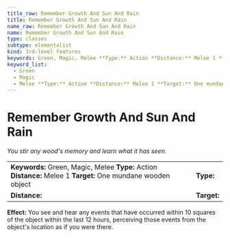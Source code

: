 ```yaml
---
title_raw: Remember Growth And Sun And Rain
title: Remember Growth And Sun And Rain
name_raw: Remember Growth And Sun And Rain
name: Remember Growth And Sun And Rain
type: classes
subtype: elementalist
kind: 3rd-level features
keywords: Green, Magic, Melee **Type:** Action **Distance:** Melee 1 **Target:** One mundane wooden object
keyword_list:
  - Green
  - Magic
  - Melee **Type:** Action **Distance:** Melee 1 **Target:** One mundane wooden object
---
```


# Remember Growth And Sun And Rain

*You stir any wood's memory and learn what it has seen.*

|                                                                                                                |             |
| :------------------------------------------------------------------------------------------------------------- | :---------- |
| **Keywords:** Green, Magic, Melee **Type:** Action **Distance:** Melee 1 **Target:** One mundane wooden object | **Type:**   |
| **Distance:**                                                                                                  | **Target:** |

**Effect:** You see and hear any events that have occurred within 10 squares of the object within the last 12 hours, perceiving those events from the object's location as if you were there.
